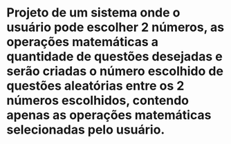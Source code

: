 # Projeto de um sistema onde o usuário pode escolher 2 números, as operações matemáticas a quantidade de questões desejadas e serão criadas o número escolhido de questões aleatórias entre os 2 números escolhidos, contendo apenas as operações matemáticas selecionadas pelo usuário.
